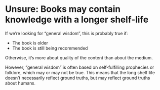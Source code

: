 # Unsure: Books may contain knowledge with a longer shelf-life
If we’re looking for “general wisdom”, this is probably true if:
* The book is older
* The book is still being recommended

Otherwise, it’s more about quality of the content than about the medium.

However, “general wisdom” is often based on self-fulfilling prophecies or folklore, which may or may not be true. This means that the long shelf life doesn’t necessarily reflect ground truths, but may reflect ground truths about humans.

<!-- {BearID:CD3EADDA-3E38-44B4-9A64-63DDD170D420-5010-00000D1654F013CA} -->
